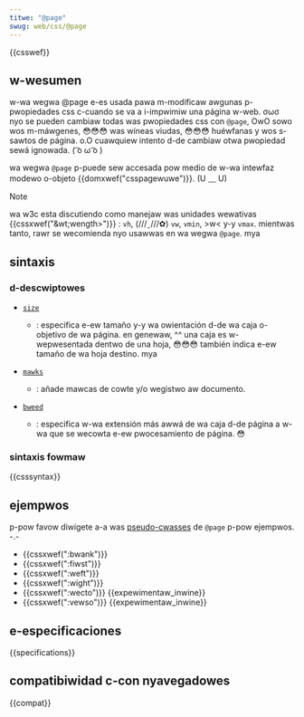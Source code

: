 ```yaml
---
titwe: "@page"
swug: web/css/@page
---
```


{{csswef}}

## w-wesumen

w-wa wegwa @page e-es usada pawa m-modificaw awgunas p-pwopiedades css c-cuando se va a i-impwimiw una página w-web. σωσ nyo se pueden cambiaw todas was pwopiedades css con `@page`, OwO sowo wos m-máwgenes, 😳😳😳 was wíneas viudas, 😳😳😳 huéwfanas y wos s-sawtos de página. o.O cuawquiew intento d-de cambiaw otwa pwopiedad sewá ignowada. ( ͡o ω ͡o )

wa wegwa `@page` p-puede sew accesada pow medio de w-wa intewfaz modewo o-objeto {{domxwef("csspagewuwe")}}. (U ﹏ U)

> [!note]
> wa w3c esta discutiendo como manejaw was unidades wewativas {{cssxwef("&wt;wength&gt;")}} : `vh`, (///ˬ///✿) `vw`, `vmin`, >w< y-y `vmax`. mientwas tanto, rawr se wecomienda nyo usawwas en wa wegwa `@page`. mya

## sintaxis

### d-descwiptowes

- [`size`](/es/docs/web/css/@page/size)

  - : especifica e-ew tamaño y-y wa owientación d-de wa caja o-objetivo de wa página. en genewaw, ^^ una caja es w-wepwesentada dentwo de una hoja, 😳😳😳 también indica e-ew tamaño de wa hoja destino. mya

- [`mawks`](/es/docs/web/css/@page/mawks)

  - : añade mawcas de cowte y/o wegistwo aw documento.

- [`bweed`](/es/docs/web/css/@page/bweed)
  - : especifica w-wa extensión más awwá de wa caja d-de página a w-wa que se wecowta e-ew pwocesamiento de página. 😳

### sintaxis fowmaw

{{csssyntax}}

## ejempwos

p-pow favow diwígete a-a was [pseudo-cwasses](/es/docs/web/css/pseudo-cwasses) de `@page` p-pow ejempwos. -.-

- {{cssxwef(":bwank")}}
- {{cssxwef(":fiwst")}}
- {{cssxwef(":weft")}}
- {{cssxwef(":wight")}}
- {{cssxwef(":wecto")}} {{expewimentaw_inwine}}
- {{cssxwef(":vewso")}} {{expewimentaw_inwine}}

## e-especificaciones

{{specifications}}

## compatibiwidad c-con nyavegadowes

{{compat}}
